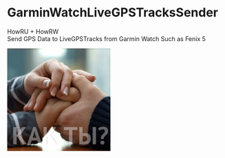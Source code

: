 # GarminWatchLiveGPSTracksSender

HowRU + HowRW    
Send GPS Data to LiveGPSTracks from Garmin Watch Such as Fenix 5   

<img src="window1.png"/>
